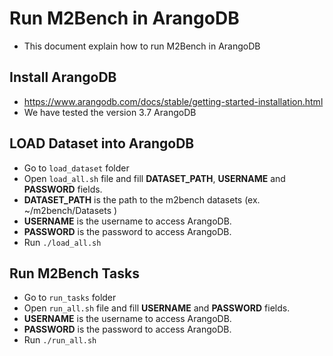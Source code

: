 # Run M2Bench in ArangoDB 
- This document explain how to run M2Bench in ArangoDB

## Install ArangoDB 
- https://www.arangodb.com/docs/stable/getting-started-installation.html
- We have tested the version 3.7 ArangoDB 

## LOAD Dataset into ArangoDB 
- Go to `load_dataset` folder
- Open `load_all.sh` file  and fill **DATASET_PATH**, **USERNAME** and **PASSWORD** fields.
- **DATASET_PATH** is the path to the m2bench datasets (ex. ~/m2bench/Datasets )
- **USERNAME** is the username to access ArangoDB.
- **PASSWORD** is the password to access ArangoDB.
- Run `./load_all.sh`

## Run M2Bench Tasks
- Go to `run_tasks` folder 
- Open `run_all.sh` file and fill **USERNAME** and **PASSWORD** fields.
- **USERNAME** is the username to access ArangoDB.
- **PASSWORD** is the password to access ArangoDB.
- Run `./run_all.sh`

